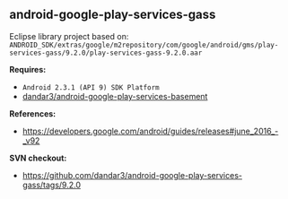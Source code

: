## android-google-play-services-gass

Eclipse library project based on:<br/>
`ANDROID_SDK/extras/google/m2repository/com/google/android/gms/play-services-gass/9.2.0/play-services-gass-9.2.0.aar`

**Requires:**
- `Android 2.3.1 (API 9) SDK Platform`
- [dandar3/android-google-play-services-basement](https://github.com/dandar3/android-google-play-services-basement/)

**References:**
- https://developers.google.com/android/guides/releases#june_2016_-_v92

**SVN checkout:**
* https://github.com/dandar3/android-google-play-services-gass/tags/9.2.0